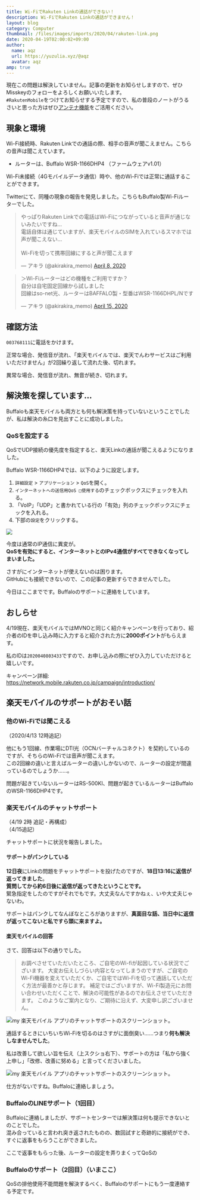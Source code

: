 ```yaml
---
title: Wi-FiでRakuten Linkの通話ができない！
description: Wi-FiでRakuten Linkの通話ができません！
layout: blog
category: Computer
thumbnail: /files/images/imports/2020/04/rakuten-link.png
date: 2020-04-19T02:00:02+09:00
author:
  name: aqz
  url: https://yuzulia.xyz/@aqz
  avatar: aqz
amp: true
---
```

現在この問題は解決していません。記事の更新をお知らせしますので、ぜひMisskeyのフォローをよろしくお願いいたします。  
`#RakutenMobile`をつけてお知らせする予定ですので、私の普段のノートがうるさいと思った方はぜひ[アンテナ機能](https://join.misskey.page/ja/wiki/usage/antenna)をご活用ください。

## 現象と環境
Wi-Fi接続時、Rakuten Linkでの通話の際、相手の音声が聞こえません。こちらの音声は聞こえています。

- ルーターは、Buffalo WSR-1166DHP4 （ファームウェアv1.01）

Wi-Fi未接続（4Gモバイルデータ通信）時や、他のWi-Fiでは正常に通話することができます。

Twitterにて、同種の現象の報告を発見しました。こちらもBuffalo製Wi-Fiルーターでした。

<blockquote class="twitter-tweet"><p lang="ja" dir="ltr">やっぱりRakuten Linkでの電話はWi-Fiにつながっていると音声が通じないみたいですね…<br>電話自体は通じていますが、楽天モバイルのSIMを入れているスマホでは声が聞こえない…<br><br>Wi-Fiを切って携帯回線にすると声が聞こえます</p>&mdash; アキラ (@akirakira_memo) <a href="https://twitter.com/akirakira_memo/status/1247829526710632448?ref_src=twsrc%5Etfw">April 8, 2020</a></blockquote>

<blockquote class="twitter-tweet"><p lang="ja" dir="ltr">＞Wi-Fiルーターはどの機種をご利用ですか？<br>自分は自宅固定回線から試しました<br>回線はso-net光、ルーターはBAFFALO製・型番はWSR-1166DHPL/Nです</p>&mdash; アキラ (@akirakira_memo) <a href="https://twitter.com/akirakira_memo/status/1250393731678625793?ref_src=twsrc%5Etfw">April 15, 2020</a></blockquote>

<script async src="https://platform.twitter.com/widgets.js" charset="utf-8"></script> 

## 確認方法
`003768111`に電話をかけます。

正常な場合、発信音が流れ、「楽天モバイルでは、楽天でんわサービスはご利用いただけません」が2回繰り返して流れた後、切れます。

異常な場合、発信音が流れ、無音が続き、切れます。

## 解決策を探しています…
Buffaloも楽天モバイルも両方とも何も解決策を持っていないということでしたが、私は解決の糸口を見出すことに成功しました。

### QoSを設定する
QoSでUDP接続の優先度を指定すると、楽天Linkの通話が聞こえるようになりました。

Buffalo WSR-1166DHP4では、以下のように設定します。

1. `詳細設定` > `アプリケーション` > `QoS`を開く。
2. `インターネットへの送信用QoS □使用する`のチェックボックスにチェックを入れる。
3. 「VoIP」「UDP」と書かれている行の「有効」列のチェックボックスにチェックを入れる。
4. 下部の`設定`をクリックする。

![](/files/images/imports/2020/04/wi-fi-qos.png)

今度は通常のIP通信に異変が。  
**QoSを有効にすると、インターネットとのIPv4通信がすべてできなくなってしまいました。**

さすがにインターネットが使えないのは困ります。  
GitHubにも接続できないので、この記事の更新すらできませんでした。

今日はここまでです。Buffaloのサポートに連絡をしています。

## おしらせ
4/19現在、楽天モバイルではMVNOと同じく紹介キャンペーンを行っており、紹介者のIDを申し込み時に入力すると紹介された方に**2000ポイント**がもらえます。

私のIDは`2020040803433`ですので、お申し込みの際にぜひ入力していただけると嬉しいです。

キャンペーン詳細: https://network.mobile.rakuten.co.jp/campaign/introduction/

## 楽天モバイルのサポートがおそい話
### 他のWi-Fiでは聞こえる
（2020/4/13 12時追記）

他にもう1回線、作業場にDTI光（OCNバーチャルコネクト）を契約しているのですが、そちらのWi-Fiでは音声が聞こえます。  
この2回線の違いと言えばルーターの違いしかないので、ルーターの設定が間違っているのでしょうか……。

問題が起きていないルーターはRS-500KI、問題が起きているルーターはBuffaloのWSR-1166DHP4です。

### 楽天モバイルのチャットサポート
（4/19 2時 追記・再構成）  
（4/15追記）

チャットサポートに状況を報告しました。

#### サポートがパンクしている
**12日夜**にLinkの問題をチャットサポートを投げたのですが、**18日13:16に返信が返ってきました**。  
**質問してから約6日後に返信が返ってきたということです。**  
緊急指定をしたのですがそれでもです。大丈夫なんですかねぇ、いや大丈夫じゃないわ。

サポートはパンクしてなんぼなところがありますが、**真面目な話、当日中に返信が返ってこないと私ですら頭に来ますよ。**

#### 楽天モバイルの回答
さて、回答は以下の通りでした。

> お調べさせていただいたところ、ご自宅のWi-fiが起因している状況でございます。
> 大変お伝えしづらい内容となってしまうのですが、ご自宅のWi-Fi機器を変えていただくか、ご自宅ではWi-Fiを切って通話していただく方法が最善かと存じます。
> 補足ではございますが、Wi-Fi製造元にお問い合わせいただくことで、解決の可能性があるのでお伝えさせていただきます。
> このようなご案内となり、ご期待に沿えず、大変申し訳ございません。

![](/files/images/imports/2020/04/Screenshot_20200418-181501.png "my 楽天モバイル アプリのチャットサポートのスクリーンショット。")

通話するときにいちいちWi-Fiを切るのはさすがに面倒臭い……つまり**何も解決しなませんでした**。

私は改善して欲しい旨を伝え（上スクショ右下）、サポートの方は「私から強く上申し」「改修、改善に努める」と言ってくださいました。

![](/files/images/imports/2020/04/Screenshot_20200418-195448.png "my 楽天モバイル アプリのチャットサポートのスクリーンショット。")

仕方がないですね。Buffaloに連絡しましょう。

### BuffaloのLINEサポート（1回目）
Buffaloに連絡しましたが、サポートセンターでは解決策は何も提示できないとのことでした。  
混み合っていると言われ突き返されたものの、数回試すと奇跡的に接続ができ、すぐに返事をもらうことができました。

ここで返事をもらった後、ルーターの設定を弄りまくってQoSの

### Buffaloのサポート（2回目）（いまここ）
QoSの排他使用不能問題を解決するべく、Buffaloのサポートにもう一度連絡する予定です。
